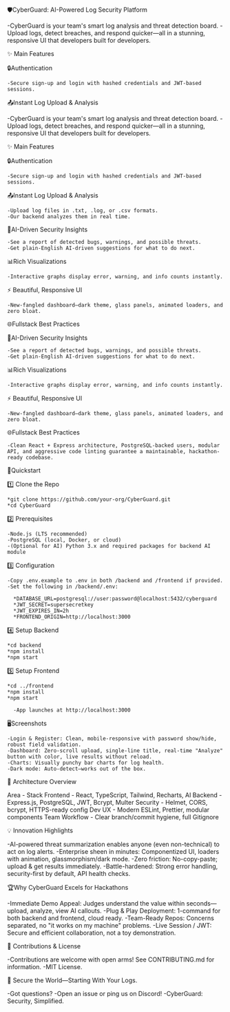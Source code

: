 🛡️CyberGuard: AI-Powered Log Security Platform

-CyberGuard is your team's smart log analysis and threat detection board.
-Upload logs, detect breaches, and respond quicker—all in a stunning, responsive UI that developers built for developers.

✨ Main Features

🔒Authentication

    -Secure sign-up and login with hashed credentials and JWT-based sessions.

📤Instant Log Upload & Analysis

-CyberGuard is your team's smart log analysis and threat detection board.
-Upload logs, detect breaches, and respond quicker—all in a stunning, responsive UI that developers built for developers.

✨ Main Features

🔒Authentication

    -Secure sign-up and login with hashed credentials and JWT-based sessions.

📤Instant Log Upload & Analysis

    -Upload log files in .txt, .log, or .csv formats.
    -Our backend analyzes them in real time.

🤖AI-Driven Security Insights

    -See a report of detected bugs, warnings, and possible threats.
    -Get plain-English AI-driven suggestions for what to do next.

📊Rich Visualizations

    -Interactive graphs display error, warning, and info counts instantly.

⚡ Beautiful, Responsive UI

    -New-fangled dashboard—dark theme, glass panels, animated loaders, and zero bloat.

🌐Fullstack Best Practices

🤖AI-Driven Security Insights

    -See a report of detected bugs, warnings, and possible threats.
    -Get plain-English AI-driven suggestions for what to do next.

📊Rich Visualizations

    -Interactive graphs display error, warning, and info counts instantly.

⚡ Beautiful, Responsive UI

    -New-fangled dashboard—dark theme, glass panels, animated loaders, and zero bloat.

🌐Fullstack Best Practices

    -Clean React + Express architecture, PostgreSQL-backed users, modular API, and aggressive code linting guarantee a maintainable, hackathon-ready codebase.

🚀Quickstart

1️⃣ Clone the Repo

    *git clone https://github.com/your-org/CyberGuard.git
    *cd CyberGuard

2️⃣ Prerequisites

    -Node.js (LTS recommended)
    -PostgreSQL (local, Docker, or cloud)
    -(Optional for AI) Python 3.x and required packages for backend AI module

3️⃣ Configuration

    -Copy .env.example to .env in both /backend and /frontend if provided.
    -Set the following in /backend/.env:

      *DATABASE_URL=postgresql://user:password@localhost:5432/cyberguard
      *JWT_SECRET=supersecretkey
      *JWT_EXPIRES_IN=2h
      *FRONTEND_ORIGIN=http://localhost:3000

4️⃣ Setup Backend

    *cd backend
    *npm install
    *npm start

5️⃣ Setup Frontend

    *cd ../frontend
    *npm install
    *npm start

      -App launches at http://localhost:3000

🖥️Screenshots

    -Login & Register: Clean, mobile-responsive with password show/hide, robust field validation.
    -Dashboard: Zero-scroll upload, single-line title, real-time "Analyze" button with color, live results without reload.
    -Charts: Visually punchy bar charts for log health.
    -Dark mode: Auto-detect—works out of the box.

🔗 Architecture Overview

Area - Stack
Frontend - React, TypeScript, Tailwind, Recharts, AI
Backend - Express.js, PostgreSQL, JWT, Bcrypt, Multer
Security - Helmet, CORS, bcrypt, HTTPS-ready config
Dev UX - Modern ESLint, Prettier, modular components
Team Workflow - Clear branch/commit hygiene, full Gitignore

💡 Innovation Highlights

-AI-powered threat summarization enables anyone (even non-technical) to act on log alerts.
-Enterprise sheen in minutes: Componentized UI, loaders with animation, glassmorphism/dark mode.
-Zero friction: No-copy-paste; upload & get results immediately.
-Battle-hardened: Strong error handling, security-first by default, API health checks.

🏆Why CyberGuard Excels for Hackathons

-Immediate Demo Appeal: Judges understand the value within seconds—upload, analyze, view AI callouts.
-Plug & Play Deployment: 1-command for both backend and frontend, cloud ready.
-Team-Ready Repos: Concerns separated, no "it works on my machine" problems.
-Live Session / JWT: Secure and efficient collaboration, not a toy demonstration.

🤝 Contributions & License

-Contributions are welcome with open arms! See CONTRIBUTING.md for information.
-MIT License.

👑 Secure the World—Starting With Your Logs.

-Got questions?
-Open an issue or ping us on Discord!
-CyberGuard: Security, Simplified.
